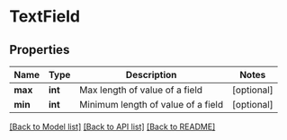 # TextField

## Properties
Name | Type | Description | Notes
------------ | ------------- | ------------- | -------------
**max** | **int** | Max length of value of a field | [optional] 
**min** | **int** | Minimum length of value of a field | [optional] 

[[Back to Model list]](../README.md#documentation-for-models) [[Back to API list]](../README.md#documentation-for-api-endpoints) [[Back to README]](../README.md)

